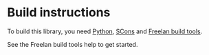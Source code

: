 Build instructions
==================

To build this library, you need [Python](http://www.python.org), [SCons](http://www.scons.org) and [Freelan build tools](https://github.com/ereOn/freelan-buildtools).

See the Freelan build tools help to get started.
